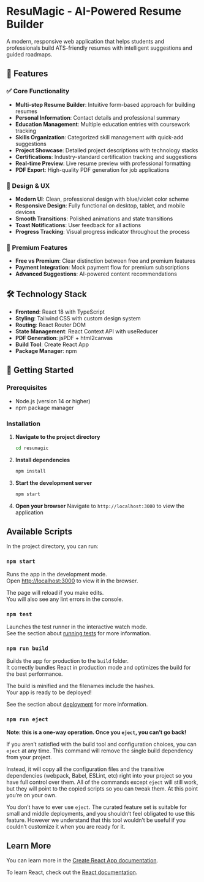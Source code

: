 # ResuMagic - AI-Powered Resume Builder

A modern, responsive web application that helps students and professionals build ATS-friendly resumes with intelligent suggestions and guided roadmaps.

## 🚀 Features

### ✅ Core Functionality
- **Multi-step Resume Builder**: Intuitive form-based approach for building resumes
- **Personal Information**: Contact details and professional summary
- **Education Management**: Multiple education entries with coursework tracking
- **Skills Organization**: Categorized skill management with quick-add suggestions
- **Project Showcase**: Detailed project descriptions with technology stacks
- **Certifications**: Industry-standard certification tracking and suggestions
- **Real-time Preview**: Live resume preview with professional formatting
- **PDF Export**: High-quality PDF generation for job applications

### 🎨 Design & UX
- **Modern UI**: Clean, professional design with blue/violet color scheme
- **Responsive Design**: Fully functional on desktop, tablet, and mobile devices
- **Smooth Transitions**: Polished animations and state transitions
- **Toast Notifications**: User feedback for all actions
- **Progress Tracking**: Visual progress indicator throughout the process

### 💼 Premium Features
- **Free vs Premium**: Clear distinction between free and premium features
- **Payment Integration**: Mock payment flow for premium subscriptions
- **Advanced Suggestions**: AI-powered content recommendations

## 🛠️ Technology Stack

- **Frontend**: React 18 with TypeScript
- **Styling**: Tailwind CSS with custom design system
- **Routing**: React Router DOM
- **State Management**: React Context API with useReducer
- **PDF Generation**: jsPDF + html2canvas
- **Build Tool**: Create React App
- **Package Manager**: npm

## 🚀 Getting Started

### Prerequisites
- Node.js (version 14 or higher)
- npm package manager

### Installation

1. **Navigate to the project directory**
   ```bash
   cd resumagic
   ```

2. **Install dependencies**
   ```bash
   npm install
   ```

3. **Start the development server**
   ```bash
   npm start
   ```

4. **Open your browser**
   Navigate to `http://localhost:3000` to view the application

## Available Scripts

In the project directory, you can run:

### `npm start`

Runs the app in the development mode.\
Open [http://localhost:3000](http://localhost:3000) to view it in the browser.

The page will reload if you make edits.\
You will also see any lint errors in the console.

### `npm test`

Launches the test runner in the interactive watch mode.\
See the section about [running tests](https://facebook.github.io/create-react-app/docs/running-tests) for more information.

### `npm run build`

Builds the app for production to the `build` folder.\
It correctly bundles React in production mode and optimizes the build for the best performance.

The build is minified and the filenames include the hashes.\
Your app is ready to be deployed!

See the section about [deployment](https://facebook.github.io/create-react-app/docs/deployment) for more information.

### `npm run eject`

**Note: this is a one-way operation. Once you `eject`, you can’t go back!**

If you aren’t satisfied with the build tool and configuration choices, you can `eject` at any time. This command will remove the single build dependency from your project.

Instead, it will copy all the configuration files and the transitive dependencies (webpack, Babel, ESLint, etc) right into your project so you have full control over them. All of the commands except `eject` will still work, but they will point to the copied scripts so you can tweak them. At this point you’re on your own.

You don’t have to ever use `eject`. The curated feature set is suitable for small and middle deployments, and you shouldn’t feel obligated to use this feature. However we understand that this tool wouldn’t be useful if you couldn’t customize it when you are ready for it.

## Learn More

You can learn more in the [Create React App documentation](https://facebook.github.io/create-react-app/docs/getting-started).

To learn React, check out the [React documentation](https://reactjs.org/).

